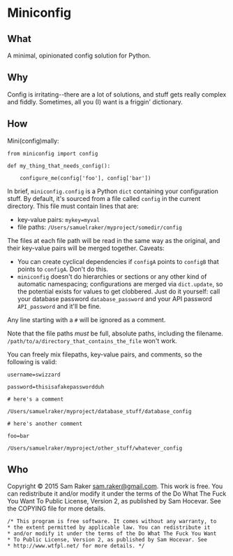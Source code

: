 # Miniconfig    

## What    

A minimal, opinionated config solution for Python.

## Why

Config is irritating--there are a lot of solutions, and stuff gets really
complex and fiddly. Sometimes, all you (I) want is a friggin' dictionary.

## How

Mini(config)mally:

    from miniconfig import config

    def my_thing_that_needs_config():

        configure_me(config['foo'], config['bar'])


In brief, `miniconfig.config` is a Python `dict` containing your configuration
stuff. By default, it's sourced from a file called `config` in the current
directory. This file must contain lines that are:

* key-value pairs: `mykey=myval`
* file paths: `/Users/samuelraker/myproject/somedir/config`

The files at each file path will be read in the same way as the original, and
their key-value pairs will be merged together. Caveats:

* You can create cyclical dependencies if `configA` points to `configB` that
  points to `configA`. Don't do this. 
* `miniconfig` doesn't do hierarchies or sections or any other kind of
  automatic namespacing; configurations are merged via `dict.update`, so the
  potential exists for values to get clobbered. Just do it yourself: call your
  database password `database_password` and your API password `API_password`
  and it'll be fine.

Any line starting with a `#` will be ignored as a comment.

Note that the file paths *must* be full, absolute paths, including the
filename. `/path/to/a/directory_that_contains_the_file` won't work.

You can freely mix filepaths, key-value pairs, and comments, so the following
is valid:

    username=swizzard

    password=thisisafakepasswordduh

    # here's a comment

    /Users/samuelraker/myproject/database_stuff/database_config

    # here's another comment

    foo=bar

    /Users/samuelraker/myproject/other_stuff/whatever_config


## Who

Copyright © 2015 Sam Raker <sam.raker@gmail.com>. This work is free. You can
redistribute it and/or modify it under the terms of the Do What The Fuck You
Want To Public License, Version 2, as published by Sam Hocevar. See the COPYING
file for more details. 

    /* This program is free software. It comes without any warranty, to
    * the extent permitted by applicable law. You can redistribute it
    * and/or modify it under the terms of the Do What The Fuck You Want
    * To Public License, Version 2, as published by Sam Hocevar. See
    * http://www.wtfpl.net/ for more details. */
